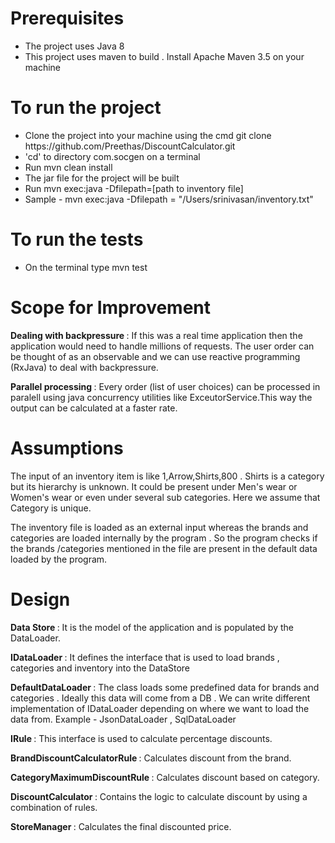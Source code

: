 <h1> Prerequisites </h1>

<ul>
  <li> The project uses Java 8 </li>
  <li> This project uses maven to build . Install Apache Maven 3.5 on your machine </li>
</ul>  


<h1> To run the project </h1>

<ul>
<li> Clone the project into your machine using the cmd git clone https://github.com/Preethas/DiscountCalculator.git   </li>
<li> 'cd' to directory com.socgen on a terminal </li>
<li> Run mvn clean install </li>
<li> The jar file for the project will be built </li>
<li> Run mvn exec:java -Dfilepath=[path to inventory file] </li>
<li> Sample - mvn exec:java -Dfilepath = "/Users/srinivasan/inventory.txt"  </li>

</ul>

<h1> To run the tests </h1>

<ul>
<li> On the terminal type mvn test </li>
</ul>

<h1> Scope for Improvement </h1>

<p> <b> Dealing with backpressure </b> : If this was a real time application then the application would need to handle millions of requests. The user order can be thought of as an observable and we can use reactive programming (RxJava) to deal with backpressure. 
</p>  

<p> <b> Parallel processing </b> : Every order (list of user choices) can be processed in paralell using java concurrency utilities like ExceutorService.This way the output can be calculated at a faster rate.
</p>  

<h1> Assumptions </h1>

<p> 
  
  The input of an inventory item is like 1,Arrow,Shirts,800 . Shirts is a category but its hierarchy is unknown.
  It could be present under Men's wear or Women's wear or even under several sub categories. Here we assume that
  Category is unique.
    
  
</p>  

<p>
  The inventory file is loaded as an external input whereas the brands and categories are loaded internally
  by the program . So the program checks if the brands /categories mentioned in the file are present in the 
  default data loaded by the program.
</p>  


<h1>  Design </h1>

<p>
  <b>  Data Store </b>  :  It is the model of the application and is populated by the DataLoader.
</p>  

<p>
  <b>  IDataLoader </b>  :  It defines the interface that is used to load brands , categories and inventory into the DataStore
</p> 

<p>
  <b>  DefaultDataLoader </b> : The class loads some predefined data for brands and categories . Ideally this
  data will come from a DB . We can write different implementation of IDataLoader depending on where we want to load the data 
  from. Example - JsonDataLoader , SqlDataLoader
</p>  



 <p> <b> IRule </b>  : This interface is used to calculate percentage discounts.</p>
 <p> <b> BrandDiscountCalculatorRule </b> : Calculates discount from the brand.</p>
 <p> <b> CategoryMaximumDiscountRule </b> : Calculates discount based on category.</p>
 <p> <b> DiscountCalculator </b> : Contains the logic to calculate discount by using a combination of rules.</p>
  


<p>
  <b> StoreManager </b> : Calculates the final discounted price.
</p>  


